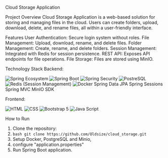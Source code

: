 Cloud Storage Application

Project Overview
Cloud Storage Application is a web-based solution for storing and managing files in the cloud. Users can create folders, upload, download, delete, and rename files, all within a user-friendly interface.

Features
User Authentication: Secure login system without roles.
File Management: Upload, download, rename, and delete files.
Folder Management: Create, rename, and delete folders.
Session Management: Integrated with Redis for session persistence.
REST API: Exposes API endpoints for file operations.
File Storage: Files are stored using MinIO.

Technology Stack
Backend:

![Spring Ecosystem](https://img.shields.io/badge/Spring-6DB33F?style=for-the-badge&logo=spring&logoColor=white)
![Spring Boot](https://img.shields.io/badge/Spring_Boot-6DB33F?style=for-the-badge&logo=spring-boot&logoColor=white)
![Spring Security](https://img.shields.io/badge/Spring_Security-6DB33F?style=for-the-badge&logo=Spring-Security&logoColor=white)
![PostreSQL](https://img.shields.io/badge/PostgreSQL-316192?style=for-the-badge&logo=postgresql&logoColor=white)
![Redis (Session Management)](https://img.shields.io/badge/redis-%23DD0031.svg?&style=for-the-badge&logo=redis&logoColor=white)
![Docker](https://img.shields.io/badge/Docker-2CA5E0?style=for-the-badge&logo=docker&logoColor=white)
Spring Data JPA
Spring Sessions
Spring MVC
MinIO SDK


Frontend:

![HTML](https://img.shields.io/badge/HTML5-E34F26?style=for-the-badge&logo=html5&logoColor=white)
![CSS](https://img.shields.io/badge/CSS3-1572B6?style=for-the-badge&logo=css3&logoColor=white)
![Bootstrap 5](https://img.shields.io/badge/Bootstrap-563D7C?style=for-the-badge&logo=bootstrap&logoColor=white)
![Java Script](https://img.shields.io/badge/JavaScript-323330?style=for-the-badge&logo=javascript&logoColor=F7DF1E)


How to Run
1. Clone the repository:
2. ```bash git clone https://github.com/Oldsize/cloud_storage.git ```
3. Setup Docker, PostgreSQL and Minio,
4. configure "application.properties"
5. Run Spring Boot application.
